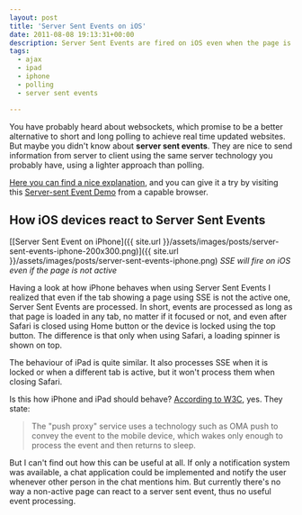 ```yaml
---
layout: post
title: 'Server Sent Events on iOS'
date: 2011-08-08 19:13:31+00:00
description: Server Sent Events are fired on iOS even when the page is not active. Are there any good applications for this?
tags:
  - ajax
  - ipad
  - iphone
  - polling
  - server sent events

---
```


You have probably heard about websockets, which promise to be a better  alternative to short and long polling to achieve real time updated  websites. But maybe you didn't know about **server sent events**. They are nice to send information from server to client using the same server  technology you probably have, using a lighter approach than polling.

[Here you can find a nice explanation](http://www.html5rocks.com/en/tutorials/eventsource/basics/), and you can give it a try by visiting this [Server-sent Event Demo](http://html5.firejune.com/demo/sse.html) from a capable browser.

## How iOS devices react to Server Sent Events

[[Server Sent Event on iPhone]({{ site.url }}/assets/images/posts/server-sent-events-iphone-200x300.png)]({{ site.url }}/assets/images/posts/server-sent-events-iphone.png)
_SSE will fire on iOS even if the page is not active_

Having a look at how iPhone behaves when using Server Sent Events I  realized that even if the tab showing a page using SSE is not the  active one, Server Sent Events are processed. In short, events are  processed as long as that page is loaded in any tab, no matter if it  focused or not, and even after Safari is closed using Home button or the  device is locked using the top button. The difference is that only when using Safari, a loading spinner is shown on top.

The behaviour of iPad is quite similar. It also processes SSE when it is locked or when a different tab is active, but it won't process them when closing Safari.

Is this how iPhone and iPad should behave? [According to W3C](http://dev.w3.org/html5/eventsource/), yes. They state:

> The "push proxy" service uses a technology such as OMA push to convey   the event to the mobile device, which wakes only enough to process the   event and then returns to sleep.

But I can't find out how this can be useful at all. If only a notification system was  available, a chat application could be implemented and notify the user  whenever other person in the chat mentions him. But currently there's no way a  non-active page can react to a server sent event, thus no useful event processing.
